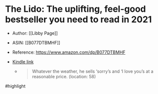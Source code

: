 # The Lido: The uplifting, feel-good bestseller you need to read in 2021

* Author: [[Libby Page]]
* ASIN: [[B077DTBMHF]]
* Reference: https://www.amazon.com/dp/B077DTBMHF
* [Kindle link](kindle://book?action=open&asin=B077DTBMHF)


  - > Whatever the weather, he sells ‘sorry’s and ‘I love you’s at a reasonable price. (location: 58)


#highlight